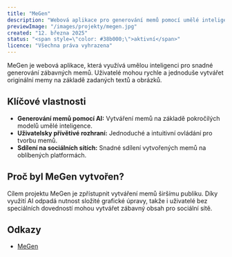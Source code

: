 ```yaml
---
title: "MeGen"
description: "Webová aplikace pro generování memů pomocí umělé inteligence."
previewImage: "/images/projekty/megen.jpg"
created: "12. března 2025"
status: "<span style=\"color: #38b000;\">aktivní</span>"
licence: "Všechna práva vyhrazena"
---
```


MeGen je webová aplikace, která využívá umělou inteligenci pro snadné generování zábavných memů. Uživatelé mohou rychle a jednoduše vytvářet originální memy na základě zadaných textů a obrázků.

## Klíčové vlastnosti

* **Generování memů pomocí AI:** Vytváření memů na základě pokročilých modelů umělé inteligence.
* **Uživatelsky přívětivé rozhraní:** Jednoduché a intuitivní ovládání pro tvorbu memů.
* **Sdílení na sociálních sítích:** Snadné sdílení vytvořených memů na oblíbených platformách.

## Proč byl MeGen vytvořen?

Cílem projektu MeGen je zpřístupnit vytváření memů širšímu publiku. Díky využití AI odpadá nutnost složité grafické úpravy, takže i uživatelé bez speciálních dovedností mohou vytvářet zábavný obsah pro sociální sítě.

## Odkazy

- [MeGen](https://megen.ai.petrvurm.cz/ "Navštivte MeGen")
